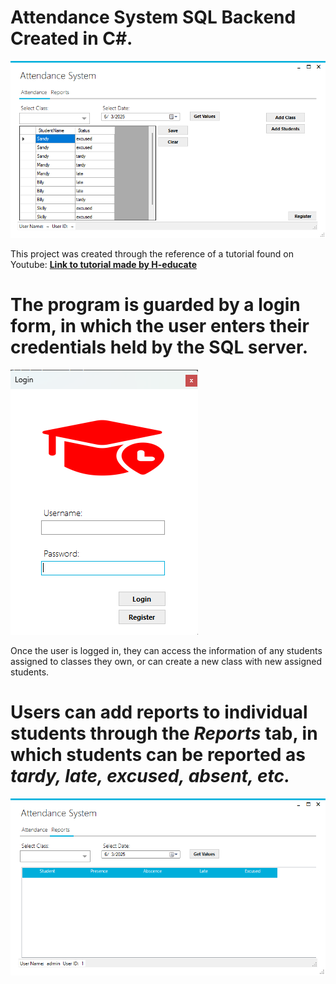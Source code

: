# Attendance System SQL Backend Created in C#.

<p hover = center>
  <img src = "https://github.com/rileystuartmyers/AttendanceSystem/blob/469e643335efd94f8a6dfe8ca352a41afd285d7e/git_images/Screenshot%202025-06-03%20142901.png">
</p>

This project was created through the reference of a tutorial found on Youtube: <a href = "https://www.youtube.com/watch?v=Ck3cKCGevlM&t=3578s"><b>Link to tutorial made by H-educate</b></a>

# The program is guarded by a login form, in which the user enters their credentials held by the SQL server.

<p hover = "center">
  <img src = "https://github.com/rileystuartmyers/AttendanceSystem/blob/469e643335efd94f8a6dfe8ca352a41afd285d7e/git_images/Screenshot%202025-06-03%20142854.png">
</p>

Once the user is logged in, they can access the information of any students assigned to classes they own, or can create a new class with new assigned students.

# Users can add reports to individual students through the <i>Reports</i> tab, in which students can be reported as <i><b>tardy, late, excused, absent, etc.</b></i>
<p hover = "center">
  <img src = "https://github.com/rileystuartmyers/AttendanceSystem/blob/469e643335efd94f8a6dfe8ca352a41afd285d7e/git_images/Screenshot%202025-06-03%20142945.png">
</p>
